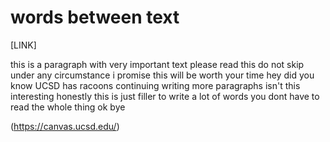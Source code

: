 # words between text

[LINK]

this is a paragraph with very important text please read this do not skip under any circumstance i promise this will be worth your time hey did you know UCSD has racoons continuing writing more paragraphs isn't this interesting honestly this is just filler to write a lot of words you dont have to read the whole thing ok bye

(https://canvas.ucsd.edu/)
